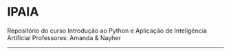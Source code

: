 # IPAIA

Repositório do curso Introdução ao Python e Aplicação de Inteligência Artificial
Professores: Amanda & Nayher

---
